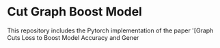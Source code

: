# Cut Graph Boost Model

This repository includes the Pytorch implementation of the paper '[Graph Cuts Loss to Boost Model Accuracy and Gener